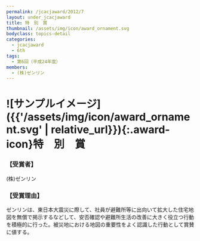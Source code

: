 ```yaml
---
permalink: /jcacjaward/2012/7
layout: under_jcacjaward
title: 特　別　賞
thumbnail: /assets/img/icon/award_ornament.svg
bodyclass: topics-detail
categories:
  - jcacjaward
  - 6th
tags:
  - 第6回（平成24年度）
members:
  - (株)ゼンリン
---
```


# ![サンプルイメージ]({{'/assets/img/icon/award_ornament.svg' | relative_url}}){:.award-icon}特　別　賞

### 【受賞者】

(株)ゼンリン

### 【受賞理由】

ゼンリンは、東日本大震災に際して、社員が避難所等に出向いて拡大した住宅地図を無償で掲示するなどして、安否確認や避難所生活の改善に大きく役立つ行動を積極的に行った。被災地における地図の重要性をよく認識した行動として賞賛に値する。
